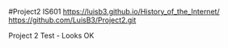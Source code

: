 #Project2 IS601
https://luisb3.github.io/History_of_the_Internet/
https://github.com/LuisB3/Project2.git

Project 2 Test - Looks OK
